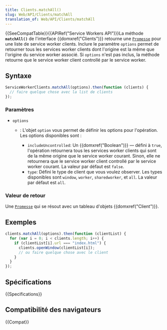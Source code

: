 ```yaml
---
title: Clients.matchAll()
slug: Web/API/Clients/matchAll
translation_of: Web/API/Clients/matchAll
---
```


{{SeeCompatTable}}{{APIRef("Service Workers API")}}La méthode **`matchAll()`** de l'interface {{domxref("Clients")}} retourne une [`Promesse`](/fr/docs/Web/JavaScript/Reference/Global_Objects/Promise) pour une liste de service worker clients. Inclure le paramètre `options` permet de retourner tous les services worker clients dont l'origine est la même que l'origine du service worker associé. Si `options` n'est pas inclus, la méthode retourne que le service worker client controllé par le service worker.

## Syntaxe

```js
ServiceWorkerClients.matchAll(options).then(function (clients) {
  // faire quelque chose avec la list de clients
});
```

### Paramètres

- `options`

  - : L'objet `option` vous permet de définir les options pour l'opération. Les options disponibles sont :

    - `includeUncontrolled`: Un {{domxref("Boolean")}} — défini à `true`, l'opération retournera tous les services worker clients qui sont de la même origine que le service worker courant. Sinon, elle ne retournera que le service worker client controllé par le service worker courant. La valeur par défaut est `false`.
    - `type`: Défini le type de client que vous voulez observer. Les types disponibles sont `window`, `worker`, `sharedworker`, et `all`. La valeur par défaut est `all`.

### Valeur de retour

Une [`Promesse`](/fr/docs/Web/JavaScript/Reference/Global_Objects/Promise) qui se résout avec un tableau d'objets {{domxref("Client")}}.

## Exemples

```js
clients.matchAll(options).then(function (clientList) {
  for (var i = 0; i < clients.length; i++) {
    if (clientList[i].url === "index.html") {
      clients.openWindow(clientList[i]);
      // ou faire quelque chose avec le client
    }
  }
});
```

## Spécifications

{{Specifications}}

## Compatibilité des navigateurs

{{Compat}}
